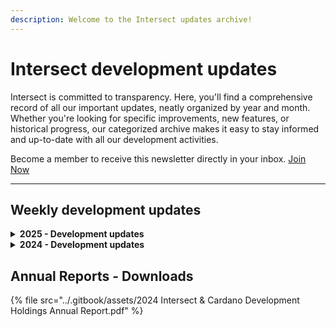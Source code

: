 ```yaml
---
description: Welcome to the Intersect updates archive!
---
```


# Intersect development updates

Intersect is committed to transparency. Here, you'll find a comprehensive record of all our important updates, neatly organized by year and month. Whether you're looking for specific improvements, new features, or historical progress, our categorized archive makes it easy to stay informed and up-to-date with all our development activities.&#x20;

Become a member to receive this newsletter directly in your inbox. [Join Now](https://www.intersectmbo.org/join)

***

## Weekly development updates



<details>

<summary><strong>2025 - Development updates</strong></summary>

April\


* [Development Update #58 - April 18](http://bit.ly/3Y5MzCC)

- [Development Update #57 - April 11](https://bit.ly/ISWDR57)

* [Development Update #56 - April 4](https://bit.ly/ISWDR56)

March

* [Development Update #55 - March 28](https://bit.ly/ISWDR55)

- [Development Update #54 - March 21](https://bit.ly/ISWDR54)

* [Development update #53 - March 14th](https://bit.ly/ISWDR53)

- [Development Update #52 - March 7th](https://bit.ly/ISWDR52)

February

* [Development Update #51 - February 28th](https://bit.ly/ISWDR51)

- [Development Update #50 - February 21st](https://bit.ly/ISWDR50)

* [Development Update #49 - February 14th](https://bit.ly/ISWDR49)

- [Development Update #48 - February 7th](https://bit.ly/ISWDR48)

January

* [Development Update #47 - January 31st](https://bit.ly/ISWDR47)

- [Development Update #46 - January 24th](https://bit.ly/ISWDR46)

* [Development Update #45 - January 17th](https://bit.ly/ISWDR45)

- [Development Update #44 - January 10](https://bit.ly/ISWDR44)

</details>

<details>

<summary><strong>2024 - Development updates</strong></summary>

December

* [Intersect development update 2024 report](https://files.gitbook.com/v0/b/gitbook-x-prod.appspot.com/o/spaces%2Fo50OuflyxfUMOt8hHPn2%2Fuploads%2FfreyfKVkUCxvowMswRPW%2FIntersect%202024%20Development%20Report.pdf?alt=media\&token=5e38f81a-f962-4305-b483-f399b2ebdba6)

November

* [Development Update #41 - November 22nd](https://mpc.intersectmbo.org/intersect-development-update-41-november-22)

- [Development Update #40 - November 15th](https://mpc.intersectmbo.org/intersect-development-update-40-november-8)

* [Development Update #39 - November 8th](https://mpc.intersectmbo.org/intersect-development-update-39-november-8)

- [Development Update #38 - November 1st](https://mpc.intersectmbo.org/intersect-development-update-38-november-1)

October

* [Development Update #37 - October 25th](https://mpc.intersectmbo.org/intersect-development-update-37-october-25)

- [Development Update #36 - October 18th](https://mpc.intersectmbo.org/intersect-development-update-36-october-18)

* [Development Update #35 - October 11th](https://mpc.intersectmbo.org/intersect-development-update-35-october-11th)

- [Development Update #34 - October 4th](https://mpc.intersectmbo.org/intersect-development-update-34-october-4th)

September

* [Development Update #33 - September 27th](https://mpc.intersectmbo.org/intersect-development-update-33-september-27th)

- [Development Update #32 - September 20th](https://mpc.intersectmbo.org/intersect-development-update-32-september-20th)

* [Development Update #31 - September 13th](https://mpc.intersectmbo.org/intersect-development-update-31-september-13th)

- [Development Update #30 - September 6th](https://mpc.intersectmbo.org/intersect-development-update-30-september-6)

August

* [Development Update #29 - August 30th 2024](https://mpc.intersectmbo.org/intersect-development-update-29-august-30)

- [Development Update #28 - August 23rd 2024](https://mpc.intersectmbo.org/intersect-development-update-28-august-23rd)

* [Development Update #27 - August 16th 2024](https://mpc.intersectmbo.org/intersect-development-update-27-august-16th)

- [Development Update #26 - August 9th 2024](https://mpc.intersectmbo.org/intersect-development-update-26-august-9th)

* [Development Update #25 - August 2nd 2024](https://mpc.intersectmbo.org/intersect-development-update-25-august-2nd)

July

* [Development Update #24 - July 26th 2024](https://mpc.intersectmbo.org/intersect-development-update-23-july-18th-1)

- [Development Update #23 - July 18th 2024](https://mpc.intersectmbo.org/intersect-development-update-23-july-18th?ecid=\&utm_source=hs_email\&utm_medium=email&_hsenc=p2ANqtz-9vxGRm3QSRv7uIoZBqt5VMvpVSkY-6GtO0L6qGRBz42dXfVGJy2LlXeVhneyL_JXYSRj0R)

* [Development Update #22 - July 12th 2024](https://mpc.intersectmbo.org/intersect-development-update-22-july-12th)

- [Development Update #21 - July 5th 2024](https://mpc.intersectmbo.org/intersect-development-update-21-july-5th)

June

* [Development Update #20 - June 28th  2024](https://mpc.intersectmbo.org/intersect-development-update-20-june-28th)

- [Development Update #19 - June 21st  2024](https://mpc.intersectmbo.org/intersect-development-update-19-june-21st)

* [Development Update #18 - June 14th  2024](https://mpc.intersectmbo.org/intersect-development-update-18-june-14th)

- [Development Update #17 - June 7th 2024](https://mpc.intersectmbo.org/intersect-development-update-17-june-7th)

May

* [Development Update #16 - May 31st 2024](https://mpc.intersectmbo.org/intersect-development-update-16-may-31st)

- [Development Update #15 - May 24th 2024](https://mpc.intersectmbo.org/intersect-development-update-15-may-24th)

* [Development Update #14 - May 17th 2024](https://mpc.intersectmbo.org/intersect-development-update-14-may-17th)

- [Development Update #13 - May 10th 2024](https://mpc.intersectmbo.org/intersect-development-update-13-may-10th)

* [Development Update #12 - May 3rd 2024](https://mpc.intersectmbo.org/intersect-development-update-12-may-3rd)

April

* [Development Update #11 - April 26th 2024](https://mpc.intersectmbo.org/intersect-development-update-11-april-26th)

- [Development Update #10 - April 19th 2024](https://mpc.intersectmbo.org/intersect-development-update-10-april19th)

* [Development Update #9 - April 12th 2024](https://mpc.intersectmbo.org/intersect-development-update-9)

- [Development Update #8 - April 5th 2024](https://mpc.intersectmbo.org/intersect-development-update-8-april-5th)

March

* [Development Update #7 - 29th Mar 2024](https://mpc.intersectmbo.org/intersect-development-update-march-29th-1?hs_preview=kyCYmbPL-162535931788)

- [Development Update #6 - 22nd Mar 2024](https://www.intersectmbo.org/news/intersect-development-update-6-march-22nd)

* [Development Update #5 - 15th Mar 2024](https://mpc.intersectmbo.org/intersect-development-update-#5)

- [Development Update #4 - 8th Mar 2024](https://mpc.intersectmbo.org/intersect-development-update-4)

February

* [February Newsletter 2024](https://mpc.intersectmbo.org/intersect-newsletter-feb24)

- [Development Update #3 - 23rd Feb 2024](https://mpc.intersectmbo.org/intersect-development-update3-feb-23rd)

* [Development Update #2 - 16th Feb 2024](https://mpc.intersectmbo.org/intersect-development-update-2)

- [Development Update #1 - 9th Feb 2024](https://mpc.intersectmbo.org/development-update1)

January\
[January Newsletter 2024](https://mpc.intersectmbo.org/intersect-newsletter-running-into-2024-edition-6-january-2024)\


</details>

## Annual Reports - Downloads

{% file src="../.gitbook/assets/2024 Intersect & Cardano Development Holdings Annual Report.pdf" %}
